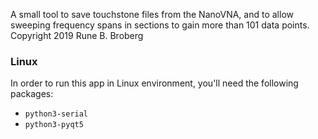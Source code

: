 A small tool to save touchstone files from the NanoVNA, and to allow sweeping frequency spans in sections to gain more than 101 data points.
Copyright 2019 Rune B. Broberg

### Linux

In order to run this app in Linux environment, you'll need the following packages:

* `python3-serial`
* `python3-pyqt5`
